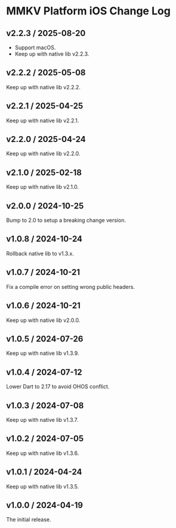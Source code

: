 # MMKV Platform iOS Change Log
## v2.2.3 / 2025-08-20
* Support macOS.
* Keep up with native lib v2.2.3.

## v2.2.2 / 2025-05-08
Keep up with native lib v2.2.2.

## v2.2.1 / 2025-04-25
Keep up with native lib v2.2.1.

## v2.2.0 / 2025-04-24
Keep up with native lib v2.2.0.

## v2.1.0 / 2025-02-18
Keep up with native lib v2.1.0.

## v2.0.0 / 2024-10-25
Bump to 2.0 to setup a breaking change version.

## v1.0.8 / 2024-10-24
Rollback native lib to v1.3.x.

## v1.0.7 / 2024-10-21
Fix a compile error on setting wrong public headers.

## v1.0.6 / 2024-10-21
Keep up with native lib v2.0.0.

## v1.0.5 / 2024-07-26
Keep up with native lib v1.3.9.

## v1.0.4 / 2024-07-12
Lower Dart to 2.17 to avoid OHOS conflict.

## v1.0.3 / 2024-07-08
Keep up with native lib v1.3.7.

## v1.0.2 / 2024-07-05
Keep up with native lib v1.3.6.

## v1.0.1 / 2024-04-24
Keep up with native lib v1.3.5.

## v1.0.0 / 2024-04-19
The initial release.

